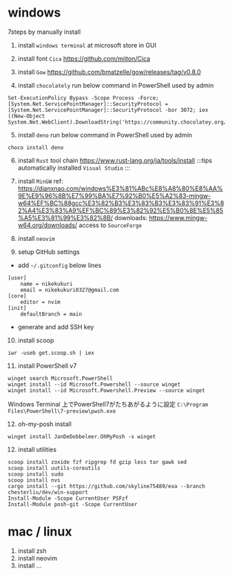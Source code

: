 # windows
7steps by manually install

1. install `windows terminal` at microsoft store in GUI

2. install font `Cica`
https://github.com/miiton/Cica

3. install `Gow`
https://github.com/bmatzelle/gow/releases/tag/v0.8.0

4. install `chocolately`
run below command in PowerShell used by admin
```
Set-ExecutionPolicy Bypass -Scope Process -Force; [System.Net.ServicePointManager]::SecurityProtocol = [System.Net.ServicePointManager]::SecurityProtocol -bor 3072; iex ((New-Object System.Net.WebClient).DownloadString('https://community.chocolatey.org/install.ps1'))
```

5. install `deno`
run below command in PowerShell used by admin
```
choco install deno
```

6. install `Rust` tool chain
https://www.rust-lang.org/ja/tools/install
:::tips
automatically installed `Visual Studio`
:::

7. install `MinGW`
ref:
    https://dianxnao.com/windows%E3%81%ABc%E8%A8%80%E8%AA%9E%E9%96%8B%E7%99%BA%E7%92%B0%E5%A2%83-mingw-w64%EF%BC%88gcc%E3%82%B3%E3%83%B3%E3%83%91%E3%82%A4%E3%83%A9%EF%BC%89%E3%82%92%E5%B0%8E%E5%85%A5%E3%81%99%E3%82%8B/
downloads:
    https://www.mingw-w64.org/downloads/
    access to `SourceForge`

8. install `neovim`

9. setup GitHub settings
* add `~/.gitconfig` below lines
```
[user]
	name = nikekukuri
	email = nikekukuri0327@gmail.com
[core]
	editor = nvim
[init]
	defaultBranch = main
```
* generate and add SSH key

10. install scoop
```
iwr -useb get.scoop.sh | iex
```

11. install PowerShell v7
```
winget search Microsoft.PowerShell
winget install --id Microsoft.Powershell --source winget
winget install --id Microsoft.Powershell.Preview --source winget
```
Windows Terminal 上でPowerShell7がたちあがるように設定
`C:\Program Files\PowerShell\7-preview\pwsh.exe`

12. oh-my-posh install
```
winget install JanDeDobbeleer.OhMyPosh -s winget
```

12. install utilities
```
scoop install zoxide fzf ripgrep fd gzip less tar gawk sed
scoop install uutils-coreutils
scoop install sudo
scoop install nvs
cargo install --git https://github.com/skyline75489/exa --branch chesterliu/dev/win-support
Install-Module -Scope CurrentUser PSFzf
Install-Module posh-git -Scope CurrentUser
```

# mac / linux
1. install zsh
2. install neovim
3. install ...
